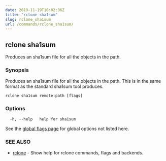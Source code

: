 ```yaml
---
date: 2019-11-19T16:02:36Z
title: "rclone sha1sum"
slug: rclone_sha1sum
url: /commands/rclone_sha1sum/
---
```

## rclone sha1sum

Produces an sha1sum file for all the objects in the path.

### Synopsis


Produces an sha1sum file for all the objects in the path.  This
is in the same format as the standard sha1sum tool produces.


```
rclone sha1sum remote:path [flags]
```

### Options

```
  -h, --help   help for sha1sum
```

See the [global flags page](/flags/) for global options not listed here.

### SEE ALSO

* [rclone](/commands/rclone/)	 - Show help for rclone commands, flags and backends.

